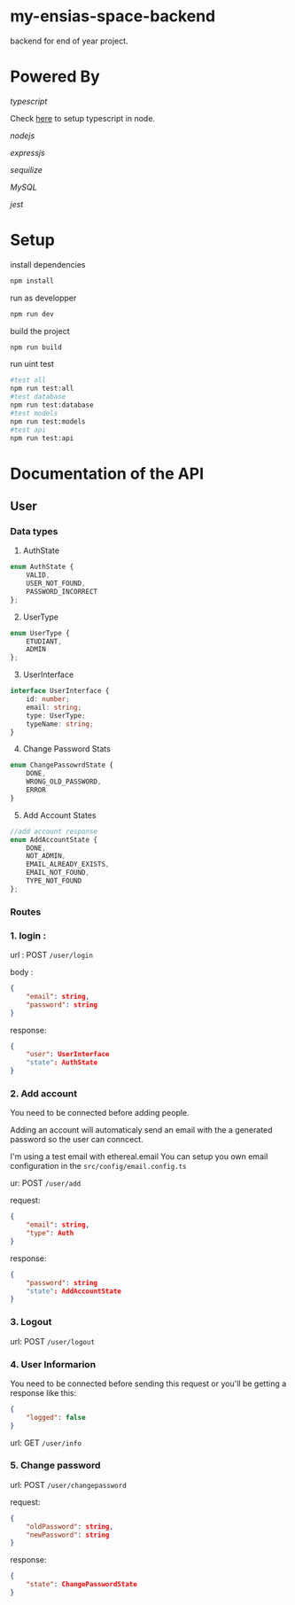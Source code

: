 <link rel="stylesheet" href="https://cdn.jsdelivr.net/gh/devicons/devicon@v2.15.1/devicon.min.css">


# my-ensias-space-backend

backend for end of year project.

# Powered By 

<i class="devicon-typescript-plain colored"> typescript</i>

Check [here](https://khalilstemmler.com/blogstypescript/node-starter-project/) to setup typescript in node.

<i class="devicon-nodejs-plain colored"> nodejs</i>

<i class="devicon-express-original"> expressjs</i>

<i class="devicon-sequelize-plain"> sequilize </i>

<i class="devicon-mysql-plain"> MySQL </i>

<i class="devicon-jest-plain"> jest </i>


# Setup

install dependencies

```sh
npm install
```

run as developper
```sh
npm run dev
```

build the project
```sh
npm run build
```

run uint test
```sh
#test all
npm run test:all
#test database
npm run test:database
#test models
npm run test:models
#test api
npm run test:api
```

# Documentation of the API

## User

### Data types


1. AuthState
```ts
enum AuthState {
    VALID,
    USER_NOT_FOUND,
    PASSWORD_INCORRECT
};
```

2. UserType
```ts
enum UserType {
    ETUDIANT,
    ADMIN
};
```

3. UserInterface
```ts
interface UserInterface {
    id: number;
    email: string;
    type: UserType;
    typeName: string;
}

```

4. Change Password Stats
```ts
enum ChangePassowrdState {
    DONE,
    WRONG_OLD_PASSWORD,
    ERROR
}
```

5. Add Account States
```ts
//add account response
enum AddAccountState {
    DONE,
    NOT_ADMIN,
    EMAIL_ALREADY_EXISTS,
    EMAIL_NOT_FOUND,
    TYPE_NOT_FOUND
};


```

### Routes

### 1. login : 

url : POST ```/user/login```

body :
```json
{
    "email": string,
    "password": string
}
```

response: 

```json
{
    "user": UserInterface
    "state": AuthState
}
```

### 2. Add account

You need to be connected before adding people.

Adding an account will automaticaly send an email with the a generated password so the user can conncect.     

I'm using a test email with ethereal.email
You can setup you own email configuration in the `src/config/email.config.ts`

ur: POST `/user/add`

request:
```json
{
    "email": string,
    "type": Auth 
}
```

response:
```json
{
    "password": string
    "state": AddAccountState
}
```

### 3. Logout

url: POST `/user/logout`

### 4. User Informarion

You need to be connected before sending this request or you'll be getting a response like this:
```json
{
    "logged": false
}
```

url: GET `/user/info`


### 5. Change password

url: POST `/user/changepassword`

request:
```json
{
    "oldPassword": string,
    "newPassword": string
}
```

response:
```json
{
    "state": ChangePasswordState
}
```